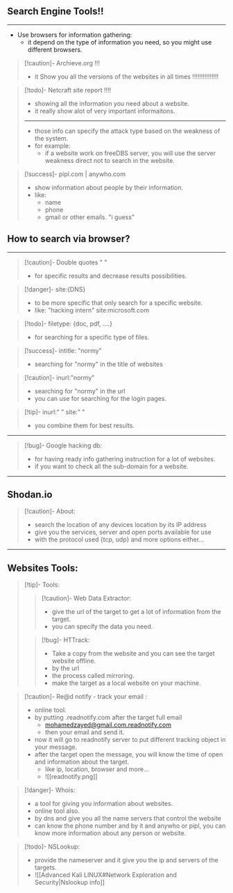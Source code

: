 ## Search Engine Tools!!
---
- Use browsers for information gathering:
	- it depend on the type of information you need, so you might use different browsers.

>[!caution]- Archieve.org !!!
>- it Show you all the versions of the websites in all times !!!!!!!!!!!!!!!

>[!todo]- Netcraft site report !!!!
>- showing all the information you need about a website.
>- it really show alot of very important informaitons.
>---
>- those info can specify the attack type based on the weakness of the system.
>- for example:
>	- if a website work on freeDBS server, you will use the server weakness direct not to search in the website.

>[!success]- pipl.com | anywho.com
>- show information about people by their information.
>- like:
>	- name
>	- phone
>	- gmail or other emails. "i guess"

## How to search via browser?
---
>[!caution]- Double quotes " "
>- for specific results and decrease results possibilities.

>[!danger]- site:{DNS}
>- to be more specific that only search for a specific website.
>- like: "hacking intern" site:microsoft.com 

>[!todo]- filetype: {doc, pdf, ....}
>- for searching for a specific type of files.

>[!success]- intitle: "normy"
>- searching for "normy" in the title of websites

>[!caution]- inurl:"normy"
>- searching for "normy" in the url
>- you can use for searching for the login pages.

>[!tip]- inurl:" "  site:"  "
>- you combine them for best results.

---

>[!bug]- Google hacking db:
>- for having ready info gathering instruction for a lot of websites.
>- if you want to check all the sub-domain for a website.

---
## Shodan.io

>[!caution]- About:
>- search the location of any devices location by its IP address
>- give you the services, server and open ports available for use
>- with the protocol used {tcp, udp} and more options either...

---

## Websites Tools:

>[!tip]- Tools:
>>[!caution]- Web Data Extractor:
>>- give the url of the target to get a lot of information from the target.
>>- you can specify the data you need.
>
>>[!bug]- HTTrack:
>>- Take a copy from the website and you can see the target website offline.
>>- by the url
>>- the process called mirroring.
>>- make the target as a local website on your machine.

>[!caution]- Re@d notify - track your email :
>- online tool.
>- by putting .readnotify.com after the target full email
>	- mohamedzayed@gmail.com.readnotify.com
>	- then your email and send it.
>- now it will go to readnotify server to put different tracking object in your message.
>- after the target open the message, you will know the time of open and information about the target. 
>	- like ip, location, browser and more...
>	- ![[readnotify.png]]

>[!danger]- Whois:
>- a tool for giving you information about websites.
>- online tool also.
>- by dns and give you all the name servers that control the website
>- can know the phone number and by it and anywho or pipl, you can know more information about any person or website.

>[!todo]- NSLookup:
>- provide the nameserver and it give you the ip and servers of the targets.
>- ![[Advanced Kali LINUX#Network Exploration and Security|Nslookup info]]

